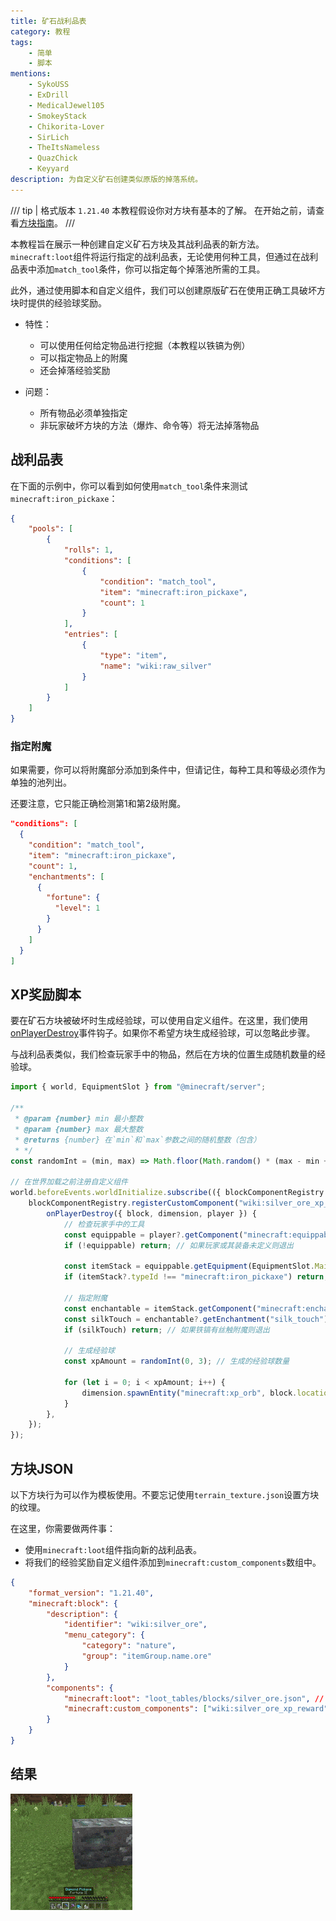 ```yaml
---
title: 矿石战利品表
category: 教程
tags:
    - 简单
    - 脚本
mentions:
    - SykoUSS
    - ExDrill
    - MedicalJewel105
    - SmokeyStack
    - Chikorita-Lover
    - SirLich
    - TheItsNameless
    - QuazChick
    - Keyyard
description: 为自定义矿石创建类似原版的掉落系统。
---
```


/// tip | 格式版本 `1.21.40`
本教程假设你对方块有基本的了解。
在开始之前，请查看[方块指南](../blocks/blocks-intro.md)。
///

本教程旨在展示一种创建自定义矿石方块及其战利品表的新方法。`minecraft:loot`组件将运行指定的战利品表，无论使用何种工具，但通过在战利品表中添加`match_tool`条件，你可以指定每个掉落池所需的工具。

此外，通过使用脚本和自定义组件，我们可以创建原版矿石在使用正确工具破坏方块时提供的经验球奖励。

-   特性：

    -   可以使用任何给定物品进行挖掘（本教程以铁镐为例）
    -   可以指定物品上的附魔
    -   还会掉落经验奖励

-   问题：

    -   所有物品必须单独指定
    -   非玩家破坏方块的方法（爆炸、命令等）将无法掉落物品

## 战利品表

在下面的示例中，你可以看到如何使用`match_tool`条件来测试`minecraft:iron_pickaxe`：

```json title="BP/loot_tables/blocks/silver_ore.json"
{
    "pools": [
        {
            "rolls": 1,
            "conditions": [
                {
                    "condition": "match_tool",
                    "item": "minecraft:iron_pickaxe",
                    "count": 1
                }
            ],
            "entries": [
                {
                    "type": "item",
                    "name": "wiki:raw_silver"
                }
            ]
        }
    ]
}
```

### 指定附魔

如果需要，你可以将附魔部分添加到条件中，但请记住，每种工具和等级必须作为单独的池列出。

还要注意，它只能正确检测第1和第2级附魔。

```json title="BP/loot_tables/blocks/silver_ore.json > pools"
"conditions": [
  {
    "condition": "match_tool",
    "item": "minecraft:iron_pickaxe",
    "count": 1,
    "enchantments": [
      {
        "fortune": {
          "level": 1
        }
      }
    ]
  }
]
```

## XP奖励脚本

要在矿石方块被破坏时生成经验球，可以使用自定义组件。在这里，我们使用[onPlayerDestroy](../blocks/block-events.md#player-destroy)事件钩子。如果你不希望方块生成经验球，可以忽略此步骤。

与战利品表类似，我们检查玩家手中的物品，然后在方块的位置生成随机数量的经验球。

```js title="BP/scripts/silver_ore.js"
import { world, EquipmentSlot } from "@minecraft/server";

/**
 * @param {number} min 最小整数
 * @param {number} max 最大整数
 * @returns {number} 在`min`和`max`参数之间的随机整数（包含）
 * */
const randomInt = (min, max) => Math.floor(Math.random() * (max - min + 1)) + min;

// 在世界加载之前注册自定义组件
world.beforeEvents.worldInitialize.subscribe(({ blockComponentRegistry }) => {
    blockComponentRegistry.registerCustomComponent("wiki:silver_ore_xp_reward", {
        onPlayerDestroy({ block, dimension, player }) {
            // 检查玩家手中的工具
            const equippable = player?.getComponent("minecraft:equippable");
            if (!equippable) return; // 如果玩家或其装备未定义则退出

            const itemStack = equippable.getEquipment(EquipmentSlot.Mainhand);
            if (itemStack?.typeId !== "minecraft:iron_pickaxe") return; // 如果玩家没有持有铁镐则退出

            // 指定附魔
            const enchantable = itemStack.getComponent("minecraft:enchantable");
            const silkTouch = enchantable?.getEnchantment("silk_touch");
            if (silkTouch) return; // 如果铁镐有丝触附魔则退出

            // 生成经验球
            const xpAmount = randomInt(0, 3); // 生成的经验球数量

            for (let i = 0; i < xpAmount; i++) {
                dimension.spawnEntity("minecraft:xp_orb", block.location);
            }
        },
    });
});
```

## 方块JSON

以下方块行为可以作为模板使用。不要忘记使用`terrain_texture.json`设置方块的纹理。

在这里，你需要做两件事：

-   使用`minecraft:loot`组件指向新的战利品表。
-   将我们的经验奖励自定义组件添加到`minecraft:custom_components`数组中。

```json title="BP/blocks/silver_ore.json"
{
    "format_version": "1.21.40",
    "minecraft:block": {
        "description": {
            "identifier": "wiki:silver_ore",
            "menu_category": {
                "category": "nature",
                "group": "itemGroup.name.ore"
            }
        },
        "components": {
            "minecraft:loot": "loot_tables/blocks/silver_ore.json", // 如果使用丝触则不会掉落。
            "minecraft:custom_components": ["wiki:silver_ore_xp_reward"]
        }
    }
}
```

## 结果

![](../assets/images/blocks/ore-loot/result.gif)